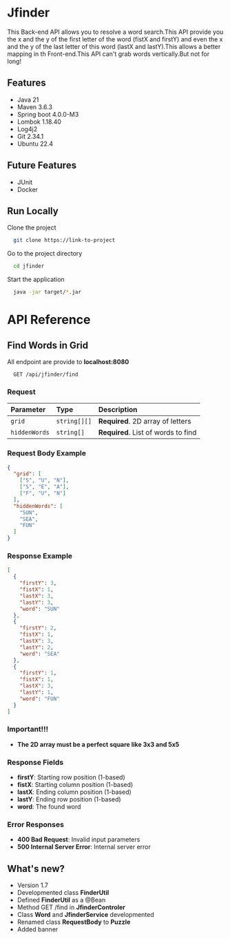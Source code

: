 
# Jfinder

This Back-end API allows you to resolve a word search.This API provide you the x and the y of the first letter of the word (fistX and firstY) and even the x and the y of the last letter of this word (lastX and lastY).This allows a better mapping in th Front-end.This API can't grab words vertically.But not for long!



## Features

- Java 21
- Maven 3.6.3
- Spring boot 4.0.0-M3
- Lombok 1.18.40
- Log4j2
- Git 2.34.1
- Ubuntu 22.4


## Future Features

- JUnit
- Docker
## Run Locally

Clone the project

```bash
  git clone https://link-to-project
```

Go to the project directory

```bash
  cd jfinder
```
Start the application

```bash
  java -jar target/*.jar
```


# API Reference

## Find Words in Grid
All endpoint are provide to **localhost:8080**
```http
  GET /api/jfinder/find
```

### Request

| Parameter | Type | Description |
| :-------- | :------- | :------------------------- |
| `grid` | `string[][]` | **Required**. 2D array of letters |
| `hiddenWords` | `string[]` | **Required**. List of words to find |

### Request Body Example
```json
{
  "grid": [
    ["S", "U", "N"],
    ["S", "E", "A"],
    ["F", "U", "N"]
  ],
  "hiddenWords": [
    "SUN",
    "SEA",
    "FUN"
  ]
}
```

### Response Example
```json
[
  {
    "firstY": 3,
    "fistX": 1,
    "lastX": 3,
    "lastY": 3,
    "word": "SUN"
  },
  {
    "firstY": 2,
    "fistX": 1,
    "lastX": 3,
    "lastY": 2,
    "word": "SEA"
  },
  {
    "firstY": 1,
    "fistX": 1,
    "lastX": 3,
    "lastY": 1,
    "word": "FUN"
  }
]
```
### Important!!!
- **The 2D array must be a perfect square like 3x3 and 5x5**


### Response Fields
- **firstY**: Starting row position (1-based)
- **fistX**: Starting column position (1-based)
- **lastX**: Ending column position (1-based)
- **lastY**: Ending row position (1-based)
- **word**: The found word

### Error Responses
- **400 Bad Request**: Invalid input parameters
- **500 Internal Server Error**: Internal server error

## What's new?
- Version 1.7
- Developmented class **FinderUtil**
- Defined **FinderUtil** as a @Bean 
- Method GET /find in **JfinderControler**
- Class **Word** and **JfinderService** developmented 
- Renamed class **RequestBody** to **Puzzle**
- Added banner
